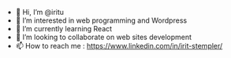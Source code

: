 - 👋 Hi, I’m @iritu
- 👀 I’m interested in web programming and Wordpress
- 🌱 I’m currently learning React
- 💞️ I’m looking to collaborate on web sites development
- 📫 How to reach me : https://www.linkedin.com/in/irit-stempler/

<!---
iritu/iritu is a ✨ special ✨ repository because its `README.md` (this file) appears on your GitHub profile.
You can click the Preview link to take a look at your changes.
--->
